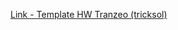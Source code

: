 [Link - Template HW Tranzeo (tricksol)](https://github.com/tricksol/Zabbix-Templates/tree/master/Tranzeo)
